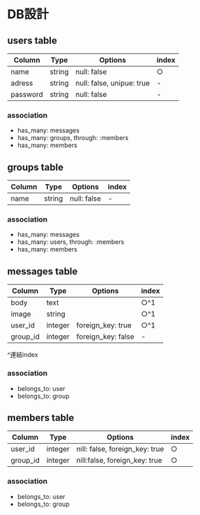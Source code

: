 # DB設計

## users table
|Column|Type|Options|index|
|------|----|-------|-----|
|name|string|null: false|○|
|adress|string|null: false, unipue: true|-|
|password|string|null: false|-|

### association
- has_many: messages
- has_many: groups, through: :members
- has_many: members

## groups table
|Column|Type|Options|index|
|------|----|-------|-----|
|name|string|null: false|-|

### association
- has_many: messages
- has_many: users, through: :members
- has_many: members

## messages table
|Column|Type|Options|index|
|------|----|-------|-----|
|body|text||○^1|
|image|string||○^1|
|user_id|integer|foreign_key: true|○^1|
|group_id|integer|foreign_key: false|-|
^連結index

### association
- belongs_to: user
- belongs_to: group

## members table
|Column|Type|Options|index|
|------|----|-------|-----|
|user_id|integer|nill: false, foreign_key: true|○|
|group_id|integer|nill:false, foreign_key: true|○|

### association
- belongs_to: user
- belongs_to: group